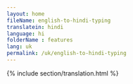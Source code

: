 ```yaml
--- 
layout: home 
fileName: english-to-hindi-typing
translatein: hindi
language: hi
folderName : features
lang: uk
permalink: /uk/english-to-hindi-typing
---
```

{% include section/translation.html %}